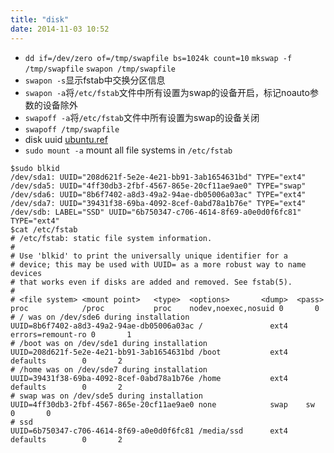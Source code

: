 ```yaml
---
title: "disk"
date: 2014-11-03 10:52
---
```

+ ``dd if=/dev/zero of=/tmp/swapfile bs=1024k count=10`` ``mkswap -f /tmp/swapfile`` ``swapon /tmp/swapfile``
+ ``swapon -s``显示fstab中交换分区信息
+ ``swapon -a``将``/etc/fstab``文件中所有设置为swap的设备开启，标记noauto参数的设备除外
+ ``swapoff -a``将``/etc/fstab``文件中所有设置为swap的设备关闭
+ ``swapoff /tmp/swapfile``
+ disk uuid [ubuntu.ref](https://help.ubuntu.com/community/Fstab)
+ ``sudo mount -a`` mount all file systems in ``/etc/fstab``

```
$sudo blkid
/dev/sda1: UUID="208d621f-5e2e-4e21-bb91-3ab1654631bd" TYPE="ext4" 
/dev/sda5: UUID="4ff30db3-2fbf-4567-865e-20cf11ae9ae0" TYPE="swap" 
/dev/sda6: UUID="8b6f7402-a8d3-49a2-94ae-db05006a03ac" TYPE="ext4" 
/dev/sda7: UUID="39431f38-69ba-4092-8cef-0abd78a1b76e" TYPE="ext4" 
/dev/sdb: LABEL="SSD" UUID="6b750347-c706-4614-8f69-a0e0d0f6fc81" TYPE="ext4"
$cat /etc/fstab
# /etc/fstab: static file system information.
#
# Use 'blkid' to print the universally unique identifier for a
# device; this may be used with UUID= as a more robust way to name devices
# that works even if disks are added and removed. See fstab(5).
#
# <file system> <mount point>   <type>  <options>       <dump>  <pass>
proc            /proc           proc    nodev,noexec,nosuid 0       0
# / was on /dev/sde6 during installation
UUID=8b6f7402-a8d3-49a2-94ae-db05006a03ac /               ext4    errors=remount-ro 0       1
# /boot was on /dev/sde1 during installation
UUID=208d621f-5e2e-4e21-bb91-3ab1654631bd /boot           ext4    defaults        0       2
# /home was on /dev/sde7 during installation
UUID=39431f38-69ba-4092-8cef-0abd78a1b76e /home           ext4    defaults        0       2
# swap was on /dev/sde5 during installation
UUID=4ff30db3-2fbf-4567-865e-20cf11ae9ae0 none            swap    sw              0       0
# ssd
UUID=6b750347-c706-4614-8f69-a0e0d0f6fc81 /media/ssd      ext4    defaults        0       2
```

